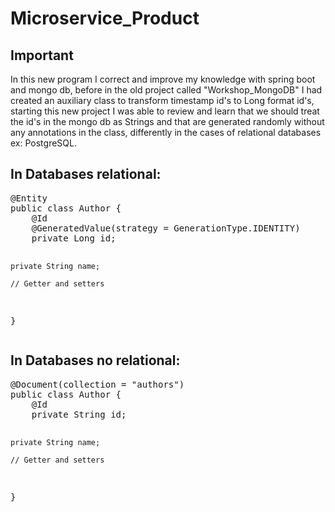 # Microservice_Product

<h2> Important </h2>

<p> In this new program I correct and improve my knowledge with spring boot and mongo db, before in the old project called "Workshop_MongoDB" I had created an auxiliary class to transform timestamp id's to Long format id's, starting this new project I was able to review and learn that we should treat the id's in the mongo db as Strings and that are generated randomly without any annotations in the class, differently in the cases of relational databases ex: PostgreSQL. </p>

<h2> In Databases relational: </h2>
<pre>
@Entity
public class Author {
    @Id
    @GeneratedValue(strategy = GenerationType.IDENTITY)
    private Long id;
    
    private String name;
    
    // Getter and setters
}
</pre>

<h2> In Databases no relational: </h2>
<pre>
@Document(collection = "authors")
public class Author {
    @Id
    private String id;
    
    private String name;
    
    // Getter and setters
}
</pre>
